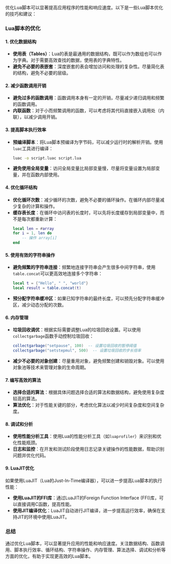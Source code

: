 优化Lua脚本可以显著提高应用程序的性能和响应速度。以下是一些Lua脚本优化的技巧和建议：

### Lua脚本的优化

#### 1. **优化数据结构**

- **使用表（Tables）**：Lua的表是最通用的数据结构，既可以作为数组也可以作为字典。对于需要高效查找的数据，使用表的字典特性。
- **避免不必要的表嵌套**：深度嵌套的表会增加访问和处理的复杂性。尽量简化表的结构，避免不必要的层级。

#### 2. **减少函数调用开销**

- **避免过多的函数调用**：函数调用本身有一定的开销，尽量减少递归调用和频繁的函数调用。
- **内联函数**：对于小而频繁调用的函数，可以考虑将其代码直接嵌入调用处（内联），以减少调用开销。

#### 3. **提高脚本执行效率**

- **预编译脚本**：将Lua脚本预编译为字节码，可以减少运行时的解析开销。使用`luac`工具进行编译：
  ```bash
  luac -o script.luac script.lua
  ```
- **避免使用全局变量**：访问全局变量比局部变量慢，尽量将变量设置为局部变量，并在函数内部使用。

#### 4. **优化循环结构**

- **优化循环次数**：减少循环的次数，避免不必要的循环操作。在循环内部尽量减少复杂的计算和操作。
- **缓存表长度**：在循环中访问表的长度时，可以先将长度缓存到局部变量中，而不是每次都重新计算：
  ```lua
  local len = #array
  for i = 1, len do
      -- 操作 array[i]
  end
  ```

#### 5. **使用有效的字符串操作**

- **避免频繁的字符串连接**：频繁地连接字符串会产生很多中间字符串，使用`table.concat`可以更高效地连接多个字符串：
  ```lua
  local t = {"Hello", " ", "world"}
  local result = table.concat(t)
  ```
- **预分配字符串缓冲区**：如果已知字符串的最终长度，可以预先分配字符串缓冲区，减少动态分配的次数。

#### 6. **内存管理**

- **垃圾回收调优**：根据实际需要调整Lua的垃圾回收设置。可以使用`collectgarbage`函数手动控制垃圾回收：
  ```lua
  collectgarbage("setpause", 100)  -- 设置垃圾回收的暂停阈值
  collectgarbage("setstepmul", 500)  -- 设置垃圾回收的步长倍率
  ```
- **减少不必要的对象创建**：尽量重用对象，避免频繁创建和销毁对象。可以使用对象池等技术来管理对象的生命周期。

#### 7. **编写高效的算法**

- **选择合适的算法**：根据具体问题选择合适的算法和数据结构，避免使用复杂度较高的算法。
- **算法优化**：对于性能关键的部分，考虑优化算法以减少时间复杂度和空间复杂度。

#### 8. **调试和分析**

- **使用性能分析工具**：使用Lua的性能分析工具（如`luaprofiler`）来识别和优化性能瓶颈。
- **日志和监控**：在开发和测试阶段使用日志记录关键操作的性能数据，帮助识别问题并优化代码。

#### 9. **LuaJIT优化**

如果使用LuaJIT（Lua的Just-In-Time编译器），可以进一步提高Lua脚本的执行性能：
- **使用LuaJIT的FFI库**：通过LuaJIT的Foreign Function Interface (FFI)库，可以直接调用C函数，提高性能。
- **使用JIT编译优化**：LuaJIT自动进行JIT编译，进一步提高运行效率，确保在支持JIT的环境中使用LuaJIT。

### 总结

通过优化Lua脚本，可以显著提升应用的性能和响应速度。关注数据结构、函数调用、脚本执行效率、循环结构、字符串操作、内存管理、算法选择、调试和分析等方面的优化，有助于实现更高效的Lua脚本。